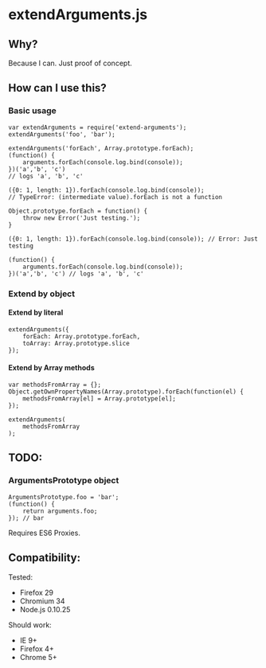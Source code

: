 # extendArguments.js

## Why?
Because I can. Just proof of concept.

## How can I use this?

### Basic usage
```
var extendArguments = require('extend-arguments');
extendArguments('foo', 'bar');

extendArguments('forEach', Array.prototype.forEach);
(function() {
    arguments.forEach(console.log.bind(console));
})('a','b', 'c')
// logs 'a', 'b', 'c'

({0: 1, length: 1}).forEach(console.log.bind(console));
// TypeError: (intermediate value).forEach is not a function

Object.prototype.forEach = function() {
    throw new Error('Just testing.');
}

({0: 1, length: 1}).forEach(console.log.bind(console)); // Error: Just testing

(function() {
    arguments.forEach(console.log.bind(console));
})('a','b', 'c') // logs 'a', 'b', 'c'

```

### Extend by object

#### Extend by literal

```
extendArguments({
    forEach: Array.prototype.forEach,
    toArray: Array.prototype.slice
});
```


#### Extend by Array methods
```
var methodsFromArray = {};
Object.getOwnPropertyNames(Array.prototype).forEach(function(el) {
    methodsFromArray[el] = Array.prototype[el];
});

extendArguments(
    methodsFromArray
);
```


## TODO:

### ArgumentsPrototype object

```
ArgumentsPrototype.foo = 'bar';
(function() {
    return arguments.foo;
}); // bar
```
Requires ES6 Proxies.

## Compatibility:
Tested:
* Firefox 29
* Chromium 34
* Node.js 0.10.25

Should work:
* IE 9+
* Firefox 4+
* Chrome 5+
